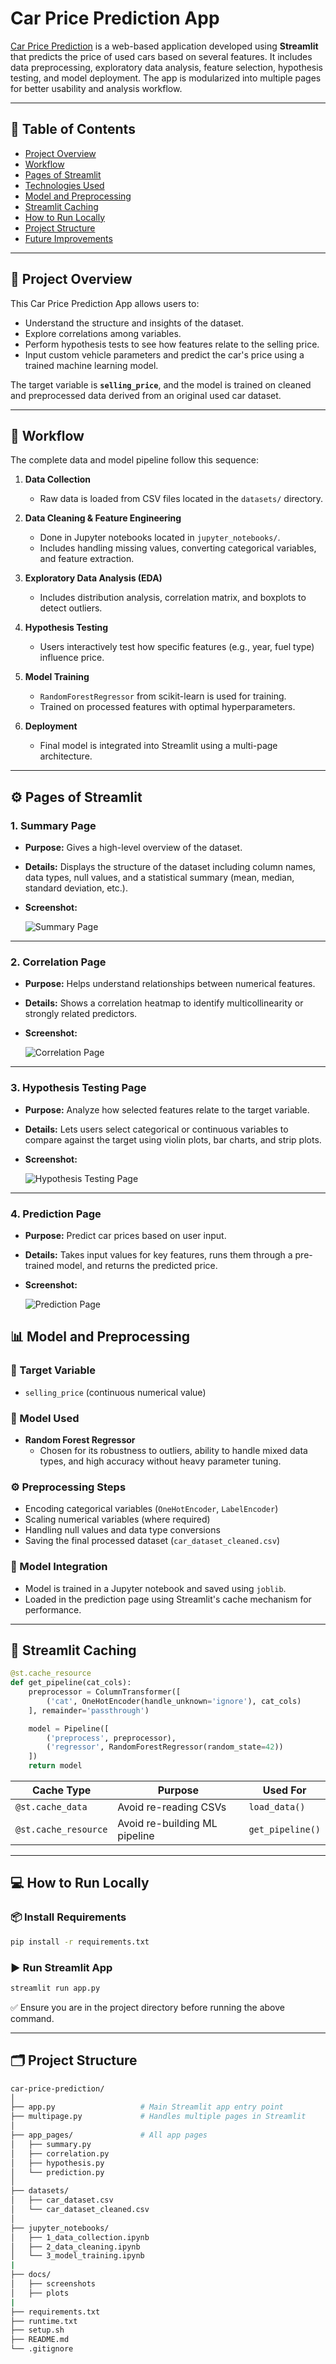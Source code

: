 # Car Price Prediction App

 [Car Price Prediction](https://car-price-predicition.onrender.com) is a web-based application developed using **Streamlit** that predicts the price of used cars based on several features. It includes data preprocessing, exploratory data analysis, feature selection, hypothesis testing, and model deployment. The app is modularized into multiple pages for better usability and analysis workflow.

---

## 📌 Table of Contents

- [Project Overview](#project-overview)
- [Workflow](#workflow)
- [Pages of Streamlit ](#Pages-of-Streamlit )
- [Technologies Used](#technologies-used)
- [Model and Preprocessing](#model-and-preprocessing)
- [Streamlit Caching](#streamlit-caching)
- [How to Run Locally](#how-to-run-locally)
- [Project Structure](#project-structure)
- [Future Improvements](#future-improvements)

---

## 🧾 Project Overview

This Car Price Prediction App allows users to:

- Understand the structure and insights of the dataset.
- Explore correlations among variables.
- Perform hypothesis tests to see how features relate to the selling price.
- Input custom vehicle parameters and predict the car's price using a trained machine learning model.

The target variable is **`selling_price`**, and the model is trained on cleaned and preprocessed data derived from an original used car dataset.

---

## 🔄 Workflow

The complete data and model pipeline follow this sequence:

1. **Data Collection**  
   - Raw data is loaded from CSV files located in the `datasets/` directory.

2. **Data Cleaning & Feature Engineering**  
   - Done in Jupyter notebooks located in `jupyter_notebooks/`.
   - Includes handling missing values, converting categorical variables, and feature extraction.

3. **Exploratory Data Analysis (EDA)**  
   - Includes distribution analysis, correlation matrix, and boxplots to detect outliers.

4. **Hypothesis Testing**  
   - Users interactively test how specific features (e.g., year, fuel type) influence price.

5. **Model Training**  
   - `RandomForestRegressor` from scikit-learn is used for training.
   - Trained on processed features with optimal hyperparameters.

6. **Deployment**  
   - Final model is integrated into Streamlit using a multi-page architecture.

---

## ⚙️ Pages of Streamlit

### 1. Summary Page
- **Purpose:** Gives a high-level overview of the dataset.
- **Details:** Displays the structure of the dataset including column names, data types, null values, and a statistical summary (mean, median, standard deviation, etc.).
- **Screenshot:**
  
  ![Summary Page](docs/screenshots/summary.png)

---

### 2. Correlation Page
- **Purpose:** Helps understand relationships between numerical features.
- **Details:** Shows a correlation heatmap to identify multicollinearity or strongly related predictors.
- **Screenshot:**
  
  ![Correlation Page](docs/screenshots/correlation.png)

---

### 3. Hypothesis Testing Page
- **Purpose:** Analyze how selected features relate to the target variable.
- **Details:** Lets users select categorical or continuous variables to compare against the target using violin plots, bar charts, and strip plots.
- **Screenshot:**
  
  ![Hypothesis Testing Page](docs/screenshots/hypothesis.png)

---

### 4. Prediction Page
- **Purpose:** Predict car prices based on user input.
- **Details:** Takes input values for key features, runs them through a pre-trained model, and returns the predicted price.
- **Screenshot:**
  
  ![Prediction Page](docs/screenshots/prediction.png)



## 📊 Model and Preprocessing

### 🎯 Target Variable
- `selling_price` (continuous numerical value)

### 🧠 Model Used
- **Random Forest Regressor**
  - Chosen for its robustness to outliers, ability to handle mixed data types, and high accuracy without heavy parameter tuning.

### ⚙️ Preprocessing Steps
- Encoding categorical variables (`OneHotEncoder`, `LabelEncoder`)
- Scaling numerical variables (where required)
- Handling null values and data type conversions
- Saving the final processed dataset (`car_dataset_cleaned.csv`)

### 🧾 Model Integration
- Model is trained in a Jupyter notebook and saved using `joblib`.
- Loaded in the prediction page using Streamlit's cache mechanism for performance.

---


## 🧠 Streamlit Caching

```python
@st.cache_resource
def get_pipeline(cat_cols):
    preprocessor = ColumnTransformer([
        ('cat', OneHotEncoder(handle_unknown='ignore'), cat_cols)
    ], remainder='passthrough')

    model = Pipeline([
        ('preprocess', preprocessor),
        ('regressor', RandomForestRegressor(random_state=42))
    ])
    return model
````

| Cache Type           | Purpose                       | Used For         |
| -------------------- | ----------------------------- | ---------------- |
| `@st.cache_data`     | Avoid re-reading CSVs         | `load_data()`    |
| `@st.cache_resource` | Avoid re-building ML pipeline | `get_pipeline()` |

---




## 💻 How to Run Locally

### 📦 Install Requirements

```bash
pip install -r requirements.txt
```

### ▶️ Run Streamlit App

```bash
streamlit run app.py
```

✅ Ensure you are in the project directory before running the above command.

---


## 🗂️ Project Structure

```bash
car-price-prediction/
│
├── app.py                   # Main Streamlit app entry point
├── multipage.py             # Handles multiple pages in Streamlit
│
├── app_pages/               # All app pages
│   ├── summary.py
│   ├── correlation.py
│   ├── hypothesis.py
│   └── prediction.py
│
├── datasets/
│   ├── car_dataset.csv
│   └── car_dataset_cleaned.csv
│
├── jupyter_notebooks/
│   ├── 1_data_collection.ipynb
│   ├── 2_data_cleaning.ipynb
│   └── 3_model_training.ipynb
|
├── docs/
│   ├── screenshots
│   ├── plots
|
├── requirements.txt
├── runtime.txt
├── setup.sh
├── README.md
└── .gitignore
```
